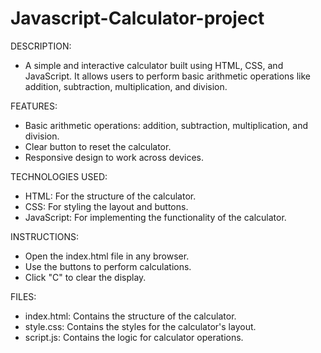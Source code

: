 # Javascript-Calculator-project
DESCRIPTION:
* A simple and interactive calculator built using HTML, CSS, and JavaScript. It allows users to perform basic arithmetic operations like addition, subtraction, multiplication, and division.

FEATURES:
* Basic arithmetic operations: addition, subtraction, multiplication, and division.
* Clear button to reset the calculator.
* Responsive design to work across devices.
  
TECHNOLOGIES USED:
* HTML: For the structure of the calculator.
* CSS: For styling the layout and buttons.
* JavaScript: For implementing the functionality of the calculator.
  
INSTRUCTIONS:
* Open the index.html file in any browser.
* Use the buttons to perform calculations.
* Click "C" to clear the display.
  
FILES:
* index.html: Contains the structure of the calculator.
* style.css: Contains the styles for the calculator's layout.
* script.js: Contains the logic for calculator operations.
